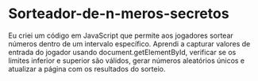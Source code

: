 # Sorteador-de-n-meros-secretos
Eu criei um código em JavaScript que permite aos jogadores sortear números dentro de um intervalo específico. Aprendi a capturar valores de entrada do jogador usando document.getElementById, verificar se os limites inferior e superior são válidos, gerar números aleatórios únicos e atualizar a página com os resultados do sorteio. 
